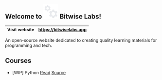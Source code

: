 ## Welcome to ![COGS](https://raw.githubusercontent.com/bitwise-labs-app/resources/main/cogs-icon.svg) Bitwise Labs!
|Visit website|https://bitwiselabs.app|
|-|-|

An open-source website dedicated to creating quality learning materials for programming and tech.

## Courses
- \[WIP] Python [Read](https://python.bitwiselabs.app) [Source](https://github.com/bitwise-labs-app/c-python)

